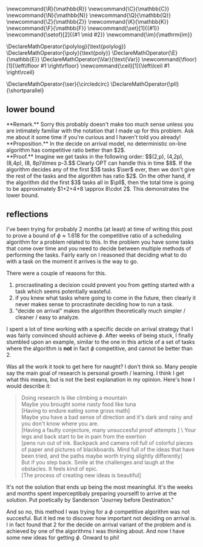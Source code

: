 \newcommand{\R}{\mathbb{R}}
\newcommand{\C}{\mathbb{C}}
\newcommand{\N}{\mathbb{N}}
\newcommand{\Q}{\mathbb{Q}}
\newcommand{\Z}{\mathbb{Z}}
\newcommand{\K}{\mathbb{K}}
\newcommand{\F}{\mathbb{F}}
\newcommand{\set}[1]{\{#1\}}
\newcommand{\setof}[2]{\{#1 \mid #2\}}
\newcommand{\im}{\mathrm{im}}

\DeclareMathOperator{\polylog}{\text{polylog}}
\DeclareMathOperator{\poly}{\text{poly}}
\DeclareMathOperator{\E}{\mathbb{E}}
\DeclareMathOperator{\Var}{\text{Var}}
\newcommand{\floor}[1]{\left\lfloor #1 \right\rfloor}
\newcommand{\ceil}[1]{\left\lceil #1 \right\rceil}


\DeclareMathOperator{\ser}{\circledcirc}
\DeclareMathOperator{\pll}{\shortparallel}

## lower bound
<div class="rmk envbox">**Remark.**
Sorry this probably doesn't make too much sense unless you are
intimately familiar with the notation that I made up for this
problem. Ask me about it some time if you're curious and I
haven't told you already!
</div>

<div class="prop envbox">**Proposition.**
  In the decide on arrival model, no deterministic on-line
  algorithm has competitive ratio better than $2$.
</div>
<div class="pf envbox">**Proof.**
  Imagine we get tasks in the following order: 
  $$(2,p), (4,2p), (8,4p), (8, 8p)\times p-3.$$
  Clearly OPT can handle this in time $8$.
  If the algorithm decides any of the first $3$ tasks $\ser$
  ever, then we don't give the rest of the tasks and the
  algorithm has ratio $2$. 
  On the other hand, if the algorithm did the first $3$ tasks all
  in $\pll$, then the total time is going to be approximately
  $1+2+4+8 \approx 8\cdot 2$. This demonstrates the lower bound. 
</div>

## reflections

I've been trying for probably 2 months (at least) at time of
writing this post to prove a bound of $\phi \approx 1.618$ for
the competitive ratio of a scheduling algorithm for a problem
related to this.
In the problem you have some tasks that come over time and you
need to decide between multiple methods of performing the tasks.
Fairly early on I reasoned that deciding what to do with a task
on the moment it arrives is the way to go.

There were a couple of reasons for this.
1. procrastinating a decision could prevent you from getting
started with a task which seems potentially wasteful.
2. if you knew what tasks where going to come in the future, then
   clearly it never makes sense to procrastinate deciding how to
   run a task.
3. "decide on arrival" makes the algorithm theoretically much
   simpler / cleaner / easy to analyze.

I spent a lot of time working with a specific decide on arrival
  strategy that I was fairly convinced should achieve $\phi$. 
After weeks of being stuck, I finally stumbled upon an example,
similar to the one in this article of a set of tasks where the
algorithm is **not** in fact $\phi$ competitive, and cannot be
better than $2$.

Was all the work it took to get here for naught?
I don't think so. 
Many people say the main goal of research is personal growth /
learning. I think I get what this means, but is not the best
explanation in my opinion. Here's how I would describe it:

> Doing research is like climbing a mountain \
> Maybe you brought some nasty food like tuna \
> [Having to endure eating some gross math] \
> Maybe you have a bad sense of direction and it's dark and rainy
and you don't know where you are. \
> [Having a faulty conjecture, many
unsuccesful proof attempts ] \ 
> Your legs and back start to be in pain from the exertion \
> [pens run out of ink. Backpack and camera roll full of colorful
pieces of paper and pictures of blackboards. Mind full of the
ideas that have been tried, and the paths maybe worth trying
slightly differently] \
> But if you step back. Smile at the challenges and laugh at the
obstacles. It feels kind of epic. \
> [The process of creating new ideas is beautiful]

It's not the solution that ends up being the most meaningful.
It's the weeks and months spent imperceptibaly preparing
yourselfl to arrive at the solution. Put poetically by Sanderson
"Journey before Destination."

And so no, this method I was trying for a $\phi$ competitive
algorithm was not succesful. But it led me to discover how
important not deciding on arrival is. I in fact found that $2$
for the decide on arrival variant of the problem and is achieved
by one of the algorithms I was thinking about.
And now I have some new ideas for getting $\phi$. 
Onward to phi!

